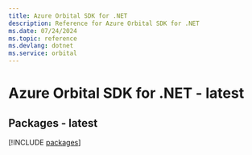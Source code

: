 ```yaml
---
title: Azure Orbital SDK for .NET
description: Reference for Azure Orbital SDK for .NET
ms.date: 07/24/2024
ms.topic: reference
ms.devlang: dotnet
ms.service: orbital
---
```

# Azure Orbital SDK for .NET - latest
## Packages - latest
[!INCLUDE [packages](orbital-index.md)]